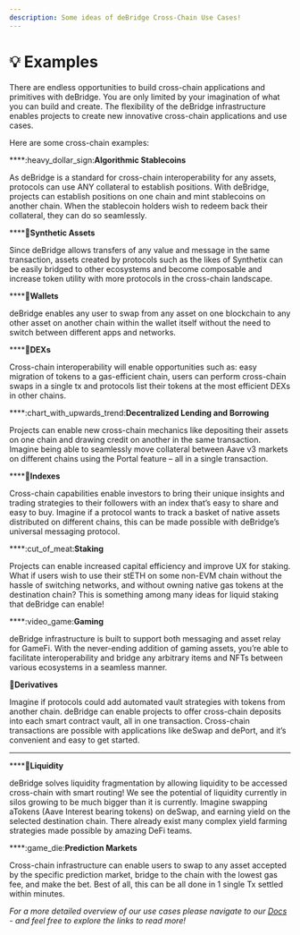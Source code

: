 ```yaml
---
description: Some ideas of deBridge Cross-Chain Use Cases!
---
```


# 💡 Examples

There are endless opportunities to build cross-chain applications and primitives with deBridge. You are only limited by your imagination of what you can build and create. The flexibility of the deBridge infrastructure enables projects to create new innovative cross-chain applications and use cases.&#x20;

Here are some cross-chain examples:

****:heavy\_dollar\_sign:**Algorithmic Stablecoins**

As deBridge is a standard for cross-chain interoperability for any assets, protocols can use ANY collateral to establish positions. With deBridge, projects can establish positions on one chain and mint stablecoins on another chain. When the stablecoin holders wish to redeem back their collateral, they can do so seamlessly.&#x20;



****:balloon:**Synthetic Assets**

Since deBridge allows transfers of any value and message in the same transaction, assets created by protocols such as the likes of Synthetix can be easily bridged to other ecosystems and become composable and increase token utility with more protocols in the cross-chain landscape.



****:handbag:**Wallets**

deBridge enables any user to swap from any asset on one blockchain to any other asset on another chain within the wallet itself without the need to switch between different apps and networks.



****:handshake:**DEXs**

Cross-chain interoperability will enable opportunities such as: easy migration of tokens to a gas-efficient chain, users can perform cross-chain swaps in a single tx and protocols list their tokens at the most efficient DEXs in other chains.



****:chart\_with\_upwards\_trend:**Decentralized Lending and Borrowing**

Projects can enable new cross-chain mechanics like depositing their assets on one chain and drawing credit on another in the same transaction. Imagine being able to seamlessly move collateral between Aave v3 markets on different chains using the Portal feature – all in a single transaction.



****:basket:**Indexes**

Cross-chain capabilities enable investors to bring their unique insights and trading strategies to their followers with an index that’s easy to share and easy to buy. Imagine if a protocol wants to track a basket of native assets distributed on different chains, this can be made possible with deBridge’s universal messaging protocol.



****:cut\_of\_meat:**Staking**

Projects can enable increased capital efficiency and improve UX for staking. What if users wish to use their stETH on some non-EVM chain without the hassle of switching networks, and without owning native gas tokens at the destination chain? This is something among many ideas for liquid staking that deBridge can enable!



****:video\_game:**Gaming**

deBridge infrastructure is built to support both messaging and asset relay for GameFi. With the never-ending addition of gaming assets, you’re able to facilitate interoperability and bridge any arbitrary items and NFTs between various ecosystems in a seamless manner.



:bank:**Derivatives**

Imagine if protocols could add automated vault strategies with tokens from another chain. deBridge can enable projects to offer cross-chain deposits into each smart contract vault, all in one transaction. Cross-chain transactions are possible with applications like deSwap and dePort, and it’s convenient and easy to get started.

****

****:ocean:**Liquidity**

deBridge solves liquidity fragmentation by allowing liquidity to be accessed cross-chain with smart routing! We see the potential of liquidity currently in silos growing to be much bigger than it is currently. Imagine swapping aTokens (Aave Interest bearing tokens) on deSwap, and earning yield on the selected destination chain. There already exist many complex yield farming strategies made possible by amazing DeFi teams.



****:game\_die:**Prediction Markets**

Cross-chain infrastructure can enable users to swap to any asset accepted by the specific prediction market, bridge to the chain with the lowest gas fee, and make the bet. Best of all, this can be all done in 1 single Tx settled within minutes.

_For a more detailed overview of our use cases please navigate to our_ [_Docs_](../debridge-use-cases.md) _- and feel free to explore the links to read more!_
